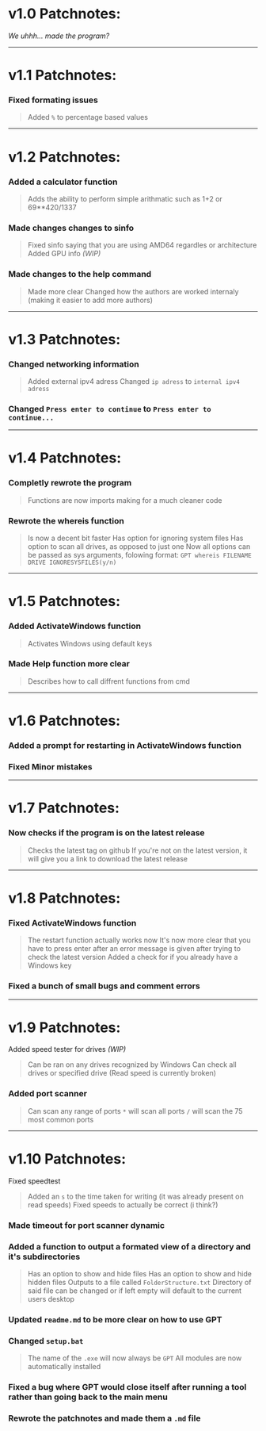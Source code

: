 # v1.0 Patchnotes:

*We uhhh... made the program?*

-----

# v1.1 Patchnotes:

### Fixed formating issues
> Added `%` to percentage based values

-----

# v1.2 Patchnotes:

### Added a calculator function
> Adds the ability to perform simple arithmatic such as 1+2 or 69**420/1337
### Made changes changes to sinfo
> Fixed sinfo saying that you are using AMD64 regardles or architecture
> Added GPU info *(WIP)*
### Made changes to the help command
> Made more clear
> Changed how the authors are worked internaly (making it easier to add more authors)

-----

# v1.3 Patchnotes: 

### Changed networking information
> Added external  ipv4 adress
> Changed `ip adress` to `internal ipv4 adress`
### Changed `Press enter to continue` to `Press enter to continue...`

-----

# v1.4 Patchnotes:

### Completly rewrote the program
> Functions are now imports making for a much cleaner code
### Rewrote the whereis function
> Is now a decent bit faster
> Has option for ignoring system files
> Has option to scan all drives, as opposed to just one
> Now all options can be passed as sys arguments, folowing format: `GPT whereis FILENAME DRIVE IGNORESYSFILES(y/n)`

-----

# v1.5 Patchnotes:

### Added ActivateWindows function
> Activates Windows using default keys
### Made Help function more clear
> Describes how to call diffrent functions from cmd

-----

# v1.6 Patchnotes:

### Added a prompt for restarting in ActivateWindows function
### Fixed Minor mistakes

-----

# v1.7 Patchnotes:

### Now checks if the program is on the latest release
> Checks the latest tag on github
> If you're not on the latest version, it will give you a link to download the latest release

-----

# v1.8 Patchnotes:

### Fixed ActivateWindows function
> The restart function actually works now
> It's now more clear that you have to press enter after an error message is given after trying to check the latest version
> Added a check for if you already have a Windows key
### Fixed a bunch of small bugs and comment errors

-----

# v1.9 Patchnotes:
Added speed tester for drives *(WIP)*
> Can be ran on any drives recognized by Windows
> Can check all drives or specified drive
> (Read speed is currently broken)
### Added port scanner
> Can scan any range of ports
> `*` will scan all ports
> `/` will scan the 75 most common ports

-----

# v1.10 Patchnotes:
Fixed speedtest
> Added an `s` to the time taken for writing (it was already present on read speeds)
> Fixed speeds to actually be correct (i think?)
### Made timeout for port scanner dynamic
### Added a function to output a formated view of a directory and it's subdirectories
> Has an option to show and hide files
> Has an option to show and hide hidden files
> Outputs to a file called `FolderStructure.txt`
> Directory of said file can be changed or if left empty will default to the current users desktop
### Updated `readme.md` to be more clear on how to use GPT
### Changed `setup.bat`
> The name of the `.exe` will now always be `GPT`
> All modules are now automatically installed
### Fixed a bug where GPT would close itself after running a tool rather than going back to the main menu
### Rewrote the patchnotes and made them a `.md` file